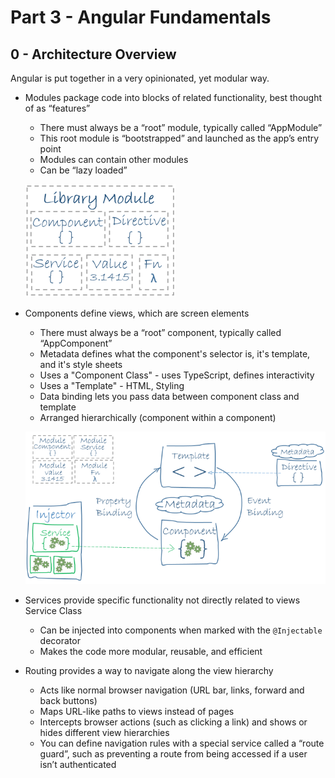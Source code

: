 # Part 3 - Angular Fundamentals
## 0 - Architecture Overview

Angular is put together in a very opinionated, yet modular way.

* Modules package code into blocks of related functionality, best thought of as “features”
    * There must always be a “root” module, typically called “AppModule”
    * This root module is “bootstrapped” and launched as the app’s entry point
    * Modules can contain other modules
    * Can be “lazy loaded”

    ![](library-module.png)


* Components define views, which are screen elements
    * There must always be a “root” component, typically called “AppComponent”
    * Metadata defines what the component's selector is, it's template, and it's style sheets
    * Uses a "Component Class" - uses TypeScript, defines interactivity
    * Uses a "Template" - HTML, Styling
    * Data binding lets you pass data between component class and template
    * Arranged hierarchically (component within a component)

    ![](overview2.png)


* Services provide specific functionality not directly related to views Service Class
    * Can be injected into components when marked with the `@Injectable` decorator
    * Makes the code more modular, reusable, and efficient
* Routing provides a way to navigate along the view hierarchy
    * Acts like normal browser navigation (URL bar, links, forward and back buttons)
    * Maps URL-like paths to views instead of pages
    * Intercepts browser actions (such as clicking a link) and shows or hides different view hierarchies
    * You can define navigation rules with a special service called a “route guard”, such as preventing a route from being accessed if a user isn’t authenticated

